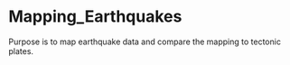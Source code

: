 # Mapping_Earthquakes

Purpose is to map earthquake data and compare the mapping to tectonic plates.
